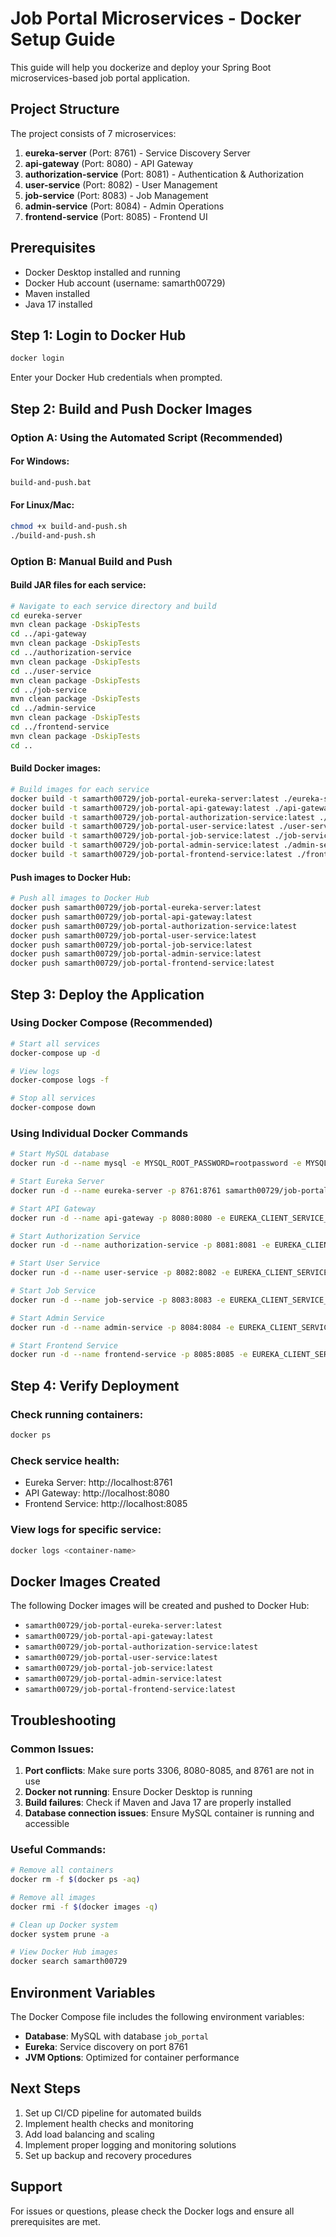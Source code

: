 # Job Portal Microservices - Docker Setup Guide

This guide will help you dockerize and deploy your Spring Boot microservices-based job portal application.

## Project Structure

The project consists of 7 microservices:

1. **eureka-server** (Port: 8761) - Service Discovery Server
2. **api-gateway** (Port: 8080) - API Gateway
3. **authorization-service** (Port: 8081) - Authentication & Authorization
4. **user-service** (Port: 8082) - User Management
5. **job-service** (Port: 8083) - Job Management
6. **admin-service** (Port: 8084) - Admin Operations
7. **frontend-service** (Port: 8085) - Frontend UI

## Prerequisites

- Docker Desktop installed and running
- Docker Hub account (username: samarth00729)
- Maven installed
- Java 17 installed

## Step 1: Login to Docker Hub

```bash
docker login
```
Enter your Docker Hub credentials when prompted.

## Step 2: Build and Push Docker Images

### Option A: Using the Automated Script (Recommended)

#### For Windows:
```cmd
build-and-push.bat
```

#### For Linux/Mac:
```bash
chmod +x build-and-push.sh
./build-and-push.sh
```

### Option B: Manual Build and Push

#### Build JAR files for each service:
```bash
# Navigate to each service directory and build
cd eureka-server
mvn clean package -DskipTests
cd ../api-gateway
mvn clean package -DskipTests
cd ../authorization-service
mvn clean package -DskipTests
cd ../user-service
mvn clean package -DskipTests
cd ../job-service
mvn clean package -DskipTests
cd ../admin-service
mvn clean package -DskipTests
cd ../frontend-service
mvn clean package -DskipTests
cd ..
```

#### Build Docker images:
```bash
# Build images for each service
docker build -t samarth00729/job-portal-eureka-server:latest ./eureka-server
docker build -t samarth00729/job-portal-api-gateway:latest ./api-gateway
docker build -t samarth00729/job-portal-authorization-service:latest ./authorization-service
docker build -t samarth00729/job-portal-user-service:latest ./user-service
docker build -t samarth00729/job-portal-job-service:latest ./job-service
docker build -t samarth00729/job-portal-admin-service:latest ./admin-service
docker build -t samarth00729/job-portal-frontend-service:latest ./frontend-service
```

#### Push images to Docker Hub:
```bash
# Push all images to Docker Hub
docker push samarth00729/job-portal-eureka-server:latest
docker push samarth00729/job-portal-api-gateway:latest
docker push samarth00729/job-portal-authorization-service:latest
docker push samarth00729/job-portal-user-service:latest
docker push samarth00729/job-portal-job-service:latest
docker push samarth00729/job-portal-admin-service:latest
docker push samarth00729/job-portal-frontend-service:latest
```

## Step 3: Deploy the Application

### Using Docker Compose (Recommended)

```bash
# Start all services
docker-compose up -d

# View logs
docker-compose logs -f

# Stop all services
docker-compose down
```

### Using Individual Docker Commands

```bash
# Start MySQL database
docker run -d --name mysql -e MYSQL_ROOT_PASSWORD=rootpassword -e MYSQL_DATABASE=job_portal -e MYSQL_USER=jobuser -e MYSQL_PASSWORD=jobpassword -p 3306:3306 mysql:8.0

# Start Eureka Server
docker run -d --name eureka-server -p 8761:8761 samarth00729/job-portal-eureka-server:latest

# Start API Gateway
docker run -d --name api-gateway -p 8080:8080 -e EUREKA_CLIENT_SERVICE_URL_DEFAULTZONE=http://localhost:8761/eureka/ samarth00729/job-portal-api-gateway:latest

# Start Authorization Service
docker run -d --name authorization-service -p 8081:8081 -e EUREKA_CLIENT_SERVICE_URL_DEFAULTZONE=http://localhost:8761/eureka/ -e SPRING_DATASOURCE_URL=jdbc:mysql://localhost:3306/job_portal -e SPRING_DATASOURCE_USERNAME=jobuser -e SPRING_DATASOURCE_PASSWORD=jobpassword samarth00729/job-portal-authorization-service:latest

# Start User Service
docker run -d --name user-service -p 8082:8082 -e EUREKA_CLIENT_SERVICE_URL_DEFAULTZONE=http://localhost:8761/eureka/ -e SPRING_DATASOURCE_URL=jdbc:mysql://localhost:3306/job_portal -e SPRING_DATASOURCE_USERNAME=jobuser -e SPRING_DATASOURCE_PASSWORD=jobpassword samarth00729/job-portal-user-service:latest

# Start Job Service
docker run -d --name job-service -p 8083:8083 -e EUREKA_CLIENT_SERVICE_URL_DEFAULTZONE=http://localhost:8761/eureka/ -e SPRING_DATASOURCE_URL=jdbc:mysql://localhost:3306/job_portal -e SPRING_DATASOURCE_USERNAME=jobuser -e SPRING_DATASOURCE_PASSWORD=jobpassword samarth00729/job-portal-job-service:latest

# Start Admin Service
docker run -d --name admin-service -p 8084:8084 -e EUREKA_CLIENT_SERVICE_URL_DEFAULTZONE=http://localhost:8761/eureka/ -e SPRING_DATASOURCE_URL=jdbc:mysql://localhost:3306/job_portal -e SPRING_DATASOURCE_USERNAME=jobuser -e SPRING_DATASOURCE_PASSWORD=jobpassword samarth00729/job-portal-admin-service:latest

# Start Frontend Service
docker run -d --name frontend-service -p 8085:8085 -e EUREKA_CLIENT_SERVICE_URL_DEFAULTZONE=http://localhost:8761/eureka/ samarth00729/job-portal-frontend-service:latest
```

## Step 4: Verify Deployment

### Check running containers:
```bash
docker ps
```

### Check service health:
- Eureka Server: http://localhost:8761
- API Gateway: http://localhost:8080
- Frontend Service: http://localhost:8085

### View logs for specific service:
```bash
docker logs <container-name>
```

## Docker Images Created

The following Docker images will be created and pushed to Docker Hub:

- `samarth00729/job-portal-eureka-server:latest`
- `samarth00729/job-portal-api-gateway:latest`
- `samarth00729/job-portal-authorization-service:latest`
- `samarth00729/job-portal-user-service:latest`
- `samarth00729/job-portal-job-service:latest`
- `samarth00729/job-portal-admin-service:latest`
- `samarth00729/job-portal-frontend-service:latest`

## Troubleshooting

### Common Issues:

1. **Port conflicts**: Make sure ports 3306, 8080-8085, and 8761 are not in use
2. **Docker not running**: Ensure Docker Desktop is running
3. **Build failures**: Check if Maven and Java 17 are properly installed
4. **Database connection issues**: Ensure MySQL container is running and accessible

### Useful Commands:

```bash
# Remove all containers
docker rm -f $(docker ps -aq)

# Remove all images
docker rmi -f $(docker images -q)

# Clean up Docker system
docker system prune -a

# View Docker Hub images
docker search samarth00729
```

## Environment Variables

The Docker Compose file includes the following environment variables:

- **Database**: MySQL with database `job_portal`
- **Eureka**: Service discovery on port 8761
- **JVM Options**: Optimized for container performance

## Next Steps

1. Set up CI/CD pipeline for automated builds
2. Implement health checks and monitoring
3. Add load balancing and scaling
4. Implement proper logging and monitoring solutions
5. Set up backup and recovery procedures

## Support

For issues or questions, please check the Docker logs and ensure all prerequisites are met.
